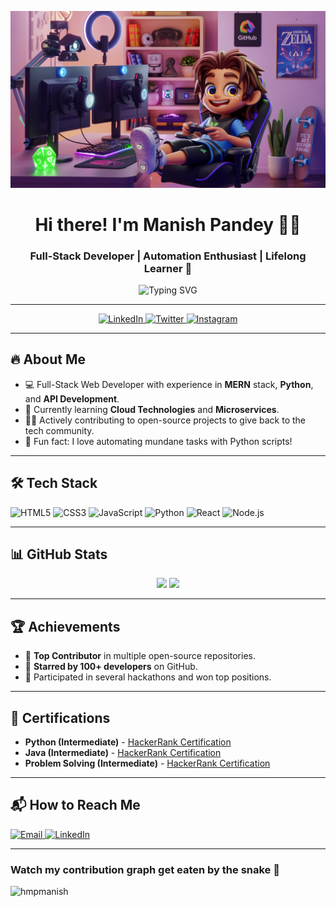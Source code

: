 ![logo](https://github.com/hmpmanish/hmpmanish/blob/main/fIZ4YAhiS_GQGVcwG1eVjw.jpg)
<h1 align="center">Hi there! I'm Manish Pandey 👨‍💻</h1>
<h3 align="center">Full-Stack Developer | Automation Enthusiast | Lifelong Learner 🚀</h3>

<p align="center">
  <img src="https://readme-typing-svg.herokuapp.com?font=Fira+Code&weight=500&pause=1000&color=2196F3&center=true&vCenter=true&width=435&lines=Welcome+to+my+GitHub+Profile!;Full-stack+Developer+%7C+Python+Enthusiast;Always+Learning+and+Innovating!;Creating+Impact+with+Technology" alt="Typing SVG" />
</p>

---

<p align="center">
  <a href="https://linkedin.com/in/hmpmanish/" target="_blank">
    <img src="https://img.shields.io/badge/LinkedIn-Connect-blue?style=for-the-badge&logo=linkedin" alt="LinkedIn" />
  </a>
  <a href="https://x.com/hmpmanish" target="_blank">
    <img src="https://img.shields.io/badge/Twitter-Follow%20me-black?style=for-the-badge&logo=twitter" alt="Twitter" />
  </a>
  <a href="https://www.instagram.com/hmpmanish/" target="_blank">
    <img src="https://img.shields.io/badge/Instagram-Follow-pink?style=for-the-badge&logo=instagram" alt="Instagram" />
  </a>
</p>

---

## 🔥 About Me
- 💻 Full-Stack Web Developer with experience in **MERN** stack, **Python**, and **API Development**.
- 🌱 Currently learning **Cloud Technologies** and **Microservices**.
- 👨‍🏫 Actively contributing to open-source projects to give back to the tech community.
- 🎯 Fun fact: I love automating mundane tasks with Python scripts!

---

## 🛠️ Tech Stack
<p align="left">
  <img src="https://img.shields.io/badge/HTML-E34F26?style=for-the-badge&logo=html5&logoColor=white" alt="HTML5" />
  <img src="https://img.shields.io/badge/CSS-1572B6?style=for-the-badge&logo=css3&logoColor=white" alt="CSS3" />
  <img src="https://img.shields.io/badge/JavaScript-F7DF1E?style=for-the-badge&logo=javascript&logoColor=black" alt="JavaScript" />
  <img src="https://img.shields.io/badge/Python-3776AB?style=for-the-badge&logo=python&logoColor=white" alt="Python" />
  <img src="https://img.shields.io/badge/React-61DAFB?style=for-the-badge&logo=react&logoColor=black" alt="React" />
  <img src="https://img.shields.io/badge/Node.js-339933?style=for-the-badge&logo=nodedotjs&logoColor=white" alt="Node.js" />
</p>

---

## 📊 GitHub Stats

<div align="center">
  <img height="180em" src="https://github-readme-stats.vercel.app/api?username=hmpmanish&show_icons=true&theme=radical&count_private=true" />
  <img height="180em" src="https://github-readme-stats.vercel.app/api/top-langs/?username=hmpmanish&layout=compact&theme=radical" />
</div>

---

## 🏆 Achievements
- 🏅 **Top Contributor** in multiple open-source repositories.
- 🌟 **Starred by 100+ developers** on GitHub.
- 💼 Participated in several hackathons and won top positions.

---  

## 🏅 Certifications
- **Python (Intermediate)** - [HackerRank Certification](https://www.hackerrank.com/certificates/26c8a1814531)
- **Java (Intermediate)** - [HackerRank Certification](https://www.hackerrank.com/certificates/iframe/7367677eeccb)
- **Problem Solving (Intermediate)** - [HackerRank Certification](https://www.hackerrank.com/certificates/iframe/694fc7f813a7)

---

## 📬 How to Reach Me
<p align="left">
  <a href="mailto:hmpmanish@gmail.com">
    <img src="https://img.shields.io/badge/Email-hmpmanish@gmail.com-D14836?style=for-the-badge&logo=gmail&logoColor=white" alt="Email" />
  </a>
  <a href="https://linkedin.com/in/hmpmanish/" target="_blank">
    <img src="https://img.shields.io/badge/LinkedIn-Manish%20Pandey-0077B5?style=for-the-badge&logo=linkedin&logoColor=white" alt="LinkedIn" />
  </a>
</p>

---

### Watch my contribution graph get eaten by the snake :snake:

![hmpmanish](https://github.com/hmpmanish/HMPMANISH/blob/main/output/github-snake.svg)
